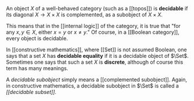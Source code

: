 An object $X$ of a well-behaved category (such as a [[topos]]) is __decidable__ if its diagonal $X\to X\times X$ is complemented, as a subobject of $X\times X$.

This means that in the [[internal logic]] of the category, it is true that "for any $x,y\in X$, either $x=y$ or $x\neq y$."  Of course, in a [[Boolean category]], every object is decidable.

In [[constructive mathematics]], where [[Set]] is not assumed Boolean, one says that a set $X$ has __decidable equality__ if it is a decidable object of $\Set$.  Sometimes one says that such a set $X$ is __discrete__, although of course this term has many meanings.

A _decidable subobject_ simply means a [[complemented subobject]].  Again, in constructive mathematics, a decidable subobject in $\Set$ is called a _[[decidable subset]]_.
